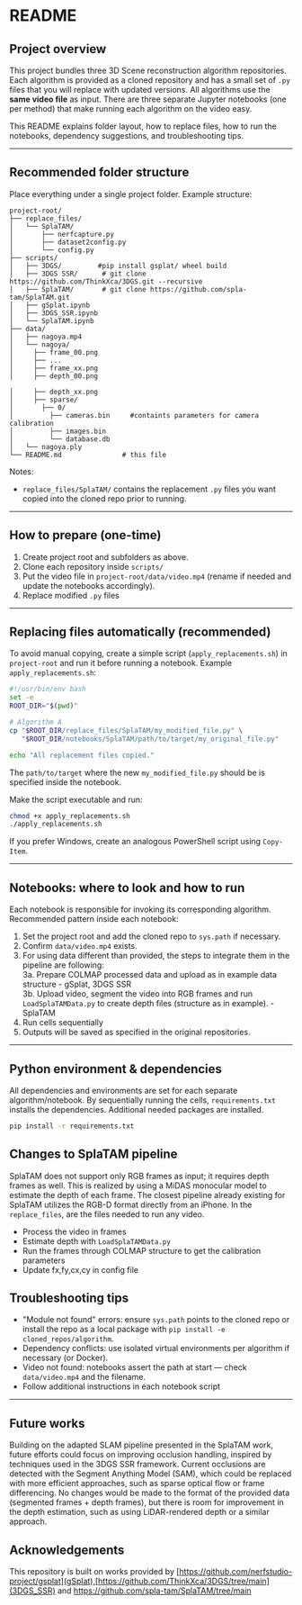 

# README

## Project overview

This project bundles three 3D Scene reconstruction algorithm repositories. Each algorithm is provided as a cloned repository and has a small set of `.py` files that you will replace with updated versions. All algorithms use the **same video file** as input. There are three separate Jupyter notebooks (one per method) that make running each algorithm on the video easy.

This README explains folder layout, how to replace files, how to run the notebooks, dependency suggestions, and troubleshooting tips.

---

## Recommended folder structure

Place everything under a single project folder. Example structure:

```
project-root/      
├── replace_files/
│   └── SplaTAM/
│       ├── nerfcapture.py
│       ├── dataset2config.py
│       └── config.py
├── scripts/
│   ├── 3DGS/         #pip install gsplat/ wheel build
│   ├── 3DGS SSR/      # git clone https://github.com/ThinkXca/3DGS.git --recursive
│   ├── SplaTAM/       # git clone https://github.com/spla-tam/SplaTAM.git
│   ├── gSplat.ipynb
│   ├── 3DGS_SSR.ipynb
│   └── SplaTAM.ipynb
├── data/
│   ├── nagoya.mp4
│   └── nagoya/
│     ├── frame_00.png
│     ├── ...
│     ├── frame_xx.png
│     ├── depth_00.png

│     ├── depth_xx.png 
│     ├── sparse/
│       ├── 0/
│         ├── cameras.bin     #containts parameters for camera calibration 
│         ├── images.bin
│         └── database.db
│   └── nagoya.ply
└── README.md               # this file
```

Notes:
* `replace_files/SplaTAM/` contains the replacement `.py` files you want copied into the cloned repo prior to running.

---

## How to prepare (one-time)

1. Create project root and subfolders as above.
2. Clone each repository inside `scripts/`
3. Put the video file in `project-root/data/video.mp4` (rename if needed and update the notebooks accordingly).
4. Replace modified `.py` files 

---

## Replacing files automatically (recommended)

To avoid manual copying, create a simple script (`apply_replacements.sh`) in `project-root` and run it before running a notebook. Example `apply_replacements.sh`:

```bash
#!/usr/bin/env bash
set -e
ROOT_DIR="$(pwd)"

# Algorithm A
cp "$ROOT_DIR/replace_files/SplaTAM/my_modified_file.py" \
   "$ROOT_DIR/notebooks/SplaTAM/path/to/target/my_original_file.py"

echo "All replacement files copied."
```
The `path/to/target` where the new `my_modified_file.py` should be is specified inside the notebook.

Make the script executable and run:

```bash
chmod +x apply_replacements.sh
./apply_replacements.sh
```

If you prefer Windows, create an analogous PowerShell script using `Copy-Item`.

---

## Notebooks: where to look and how to run

Each notebook is responsible for invoking its corresponding algorithm. Recommended pattern inside each notebook:

1. Set the project root and add the cloned repo to `sys.path` if necessary.
2. Confirm `data/video.mp4` exists.
3. For using data different than provided, the steps to integrate them in the pipeline are following: <br>
3a. Prepare COLMAP processed data and upload as in example data structure - gSplat, 3DGS SSR <br>
3b. Upload video, segment the video into RGB frames and run `LoadSplaTAMData.py` to create depth files (structure as in example).  - SplaTAM
4. Run cells sequentially
5. Outputs will be saved as specified in the original repositories.



---

## Python environment & dependencies

All dependencies and environments are set for each separate algorithm/notebook. By sequentially running the cells, `requirements.txt` installs the dependencies. Additional needed packages are installed.
```bash 
pip install -r requirements.txt
```

## Changes to SplaTAM pipeline

SplaTAM does not support only RGB frames as input; it requires depth frames as well. This is realized by using a MiDAS monocular model to estimate the depth of each frame. The closest pipeline already existing for SplaTAM utilizes the RGB-D format directly from an iPhone. In the `replace_files`, are the files needed to run any video. 
- Process the video in frames
- Estimate depth with `LoadSplaTAMData.py`
- Run the frames through COLMAP structure to get the calibration parameters
- Update fx,fy,cx,cy in config file 


## Troubleshooting tips

* "Module not found" errors: ensure `sys.path` points to the cloned repo or install the repo as a local package with `pip install -e cloned_repos/algorithm`.
* Dependency conflicts: use isolated virtual environments per algorithm if necessary (or Docker).
* Video not found: notebooks assert the path at start — check `data/video.mp4` and the filename.
* Follow additional instructions in each notebook script


---

## Future works 

Building on the adapted SLAM pipeline presented in the SplaTAM work, future efforts could focus on improving occlusion handling, inspired by techniques used in the 3DGS SSR framework. Current occlusions are detected with the Segment Anything Model (SAM), which could be replaced with more efficient approaches, such as sparse optical flow or frame differencing. No changes would be made to the format of the provided data (segmented frames + depth frames), but there is room for improvement in the depth estimation, such as using LiDAR-rendered depth or a similar approach.

## Acknowledgements

This repository is built on works provided by [https://github.com/nerfstudio-project/gsplat](gSplat),[https://github.com/ThinkXca/3DGS/tree/main](3DGS_SSR) and [https://github.com/spla-tam/SplaTAM/tree/main ](SplaTAM)
